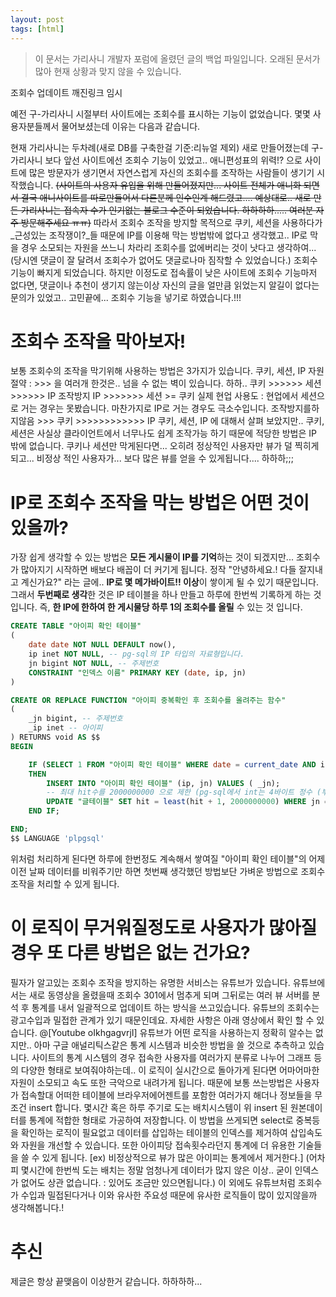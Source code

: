 ```yaml
---
layout: post
tags: [html]
---
```


> 이 문서는 가리사니 개발자 포럼에 올렸던 글의 백업 파일입니다.
오래된 문서가 많아 현재 상황과 맞지 않을 수 있습니다.


조회수 업데이트
깨진링크 임시

예전 구-가리사니 시절부터 사이트에는 조회수를 표시하는 기능이 없었습니다.
몇몇 사용자분들께서 물어보셨는데 이유는 다음과 같습니다.

현재 가리사니는 두차례(새로 DB를 구축한걸 기준:리뉴얼 제외) 새로 만들어졌는데 구-가리사니 보다 앞선 사이트에선 조회수 기능이 있었고.. 애니편성표의 위력!? 으로 사이트에 많은 방문자가 생기면서 자연스럽게 자신의 조회수를 조작하는 사람들이 생기기 시작했습니다.
~~(사이트의 사용자 유입을 위해 만들어졌지만... 사이트 전체가 애니화 되면서 결국 애니사이트를 따로만들어서 다른분께 인수인계 해드렸고.... 예상대로.. 새로 만든 가리사니는 접속자 수가 인기없는 블로그 수준이 되었습니다. 하하하하..... 여러분 자주 방문해주세요 ㅠㅠ)~~
따라서 조회수 조작을 방지할 목적으로 쿠키, 세션을 사용하다가 _근성있는 조작쟁이?_들 때문에 IP를 이용해 막는 방법밖에 없다고 생각했고.. IP로 막을 경우 소모되는 자원을 쓰느니 차라리 조회수를 없에버리는 것이 낫다고 생각하여... (당시엔 댓글이 잘 달려서 조회수가 없어도 댓글로나마 짐작할 수 있었습니다.) 조회수 기능이 빠지게 되었습니다.
하지만 이정도로 접속률이 낮은 사이트에 조회수 기능마저 없다면, 댓글이나 추천이 생기지 않는이상 자신의 글을 얼만큼 읽었는지 알길이 없다는 문의가 있었고.. 고민끝에... 조회수 기능을 넣기로 하였습니다.!!!



# 조회수 조작을 막아보자!
보통 조회수의 조작을 막기위해 사용하는 방법은 3가지가 있습니다.
쿠키, 세션, IP
자원절약 : >>> 을 여러개 한것은.. 넘을 수 없는 벽이 있습니다. 하하..
쿠키 >>>>>> 세션 >>>>>> IP
조작방지
IP >>>>>>> 세션 >= 쿠키
실제 현업 사용도 : 현업에서 세션으로 거는 경우는 못봤습니다. 마찬가지로 IP로 거는 경우도 극소수입니다.
조작방지를하지않음 >>> 쿠키 >>>>>>>>>>>> IP
쿠키, 세션, IP 에 대해서 살펴 보았지만.. 쿠키, 세션은 사실상 클라이언트에서 너무나도 쉽게 조작가능 하기 때문에 적당한 방법은 IP 밖에 없습니다.
쿠키나 세션만 막게된다면... 오히려 정상적인 사용자만 뷰가 덜 찍히게 되고... 비정상 적인 사용자가... 보다 많은 뷰를 얻을 수 있게됩니다.... 하하하;;;



# IP로 조회수 조작을 막는 방법은 어떤 것이 있을까?
가장 쉽게 생각할 수 있는 방법은 **모든 게시물이 IP를 기억**하는 것이 되겠지만... 조회수가 많아지기 시작하면 배보다 배꼽이 더 커기게 됩니다. 정작 "안녕하세요.! 다들 잘지내고 계신가요?" 라는 글에.. **IP로 몇 메가바이트!! 이상**이 쌓이게 될 수 있기 때문입니다.
그래서 **두번째로 생각**한 것은 IP 테이블을 하나 만들고 하루에 한번씩 기록하게 하는 것 입니다.
즉, **한 IP에 한하여 한 게시물당 하루 1의 조회수를 올릴** 수 있는 것 입니다.
``` sql
CREATE TABLE "아이피 확인 테이블"
(
	date date NOT NULL DEFAULT now(),
	ip inet NOT NULL, -- pg-sql의 IP 타입의 자료형입니다.
	jn bigint NOT NULL, -- 주제번호
	CONSTRAINT "인덱스 이름" PRIMARY KEY (date, ip, jn)
)
```
``` sql
CREATE OR REPLACE FUNCTION "아이피 중복확인 후 조회수를 올려주는 함수"
(
	_jn bigint, -- 주제번호
	_ip inet -- 아이피
) RETURNS void AS $$
BEGIN

	IF (SELECT 1 FROM "아이피 확인 테이블" WHERE date = current_date AND ip = _ip AND _jn = jn LIMIT 1) IS NULL
	THEN
		INSERT INTO "아이피 확인 테이블" (ip, jn) VALUES ( _jn);
		-- 최대 hit수를 2000000000 으로 제한 (pg-sql에서 int는 4바이트 정수 (부호있음) 이다.)
		UPDATE "글테이블" SET hit = least(hit + 1, 2000000000) WHERE jn = _jn;
	END IF;

END;
$$ LANGUAGE 'plpgsql'
```
위처럼 처리하게 된다면 하루에 한번정도 계속해서 쌓여질 "아이피 확인 테이블"의 어제 이전 날짜 데이터를 비워주기만 하면 첫번째 생각했던 방법보단 가벼운 방법으로 조회수 조작을 처리할 수 있게 됩니다.


# 이 로직이 무거워질정도로 사용자가 많아질 경우 또 다른 방법은 없는 건가요?
필자가 알고있는 조회수 조작을 방지하는 유명한 서비스는 유튜브가 있습니다.
유튜브에서는 새로 동영상을 올렸을때 조회수 301에서 멈추게 되며 그뒤로는 여러 뷰 서버를 분석 후 통계를 내서 일괄적으로 업데이트 하는 방식을 쓰고있습니다.
유튜브의 조회수는 광고수입과 밀접한 관계가 있기 때문인데요. 자세한 사항은 아래 영상에서 확인 할 수 있습니다.
@[Youtube oIkhgagvrjI]
유튜브가 어떤 로직을 사용하는지 정확히 알수는 없지만.. 아마 구글 애널리틱스같은 통계 시스템과 비슷한 방법을 쓸 것으로 추측하고 있습니다.
사이트의 통계 시스템의 경우 접속한 사용자를 여러가지 분류로 나누어 그래프 등의 다양한 형태로 보여줘야하는데.. 이 로직이 실시간으로 돌아가게 된다면 어마어마한 자원이 소모되고 속도 또한 극악으로 내려가게 됩니다.
때문에 보통 쓰는방법은 사용자가 접속할대 어떠한 테이블에 브라우저에어젠트를 포함한 여러가지 해더나 정보들을 무조건 insert 합니다.
몇시간 혹은 하루 주기로 도는 배치시스템이 위 insert 된 원본데이터를 통계에 적합한 형태로 가공하여 저장합니다.
이 방법을 쓰게되면 select로 중복등을 확인하는 로직이 필요없고 데이터를 삽입하는 테이블의 인덱스를 제거하여 삽입속도와 자원을 개선할 수 있습니다.
또한 아이피당 접속횟수라던지 통계에 더 유용한 기술들을 쓸 수 있게 됩니다. [ex) 비정상적으로 뷰가 많은 아이피는 통계에서 제거한다.]
(어차피 몇시간에 한번씩 도는 배치는 정말 엄청나게 데이터가 많지 않은 이상.. 굳이 인덱스가 없어도 상관 없습니다. : 있어도 조금만 있으면됩니다.)
이 외에도 유튜브처럼 조회수가 수입과 밀접된다거나 이와 유사한 주요성 때문에 유사한 로직들이 많이 있지않을까 생각해봅니다.!



# 추신
제글은 항상 끝맺음이 이상한거 같습니다. 하하하하...
